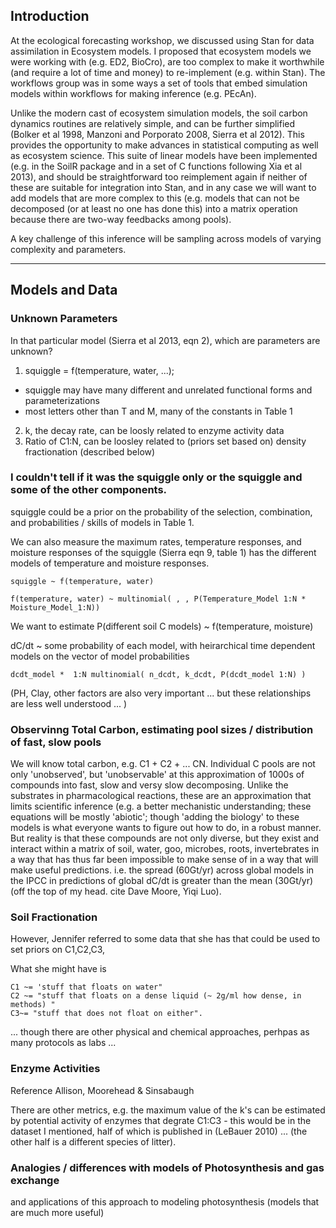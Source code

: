 ## Introduction

At the ecological forecasting workshop, we discussed using Stan for data assimilation in Ecosystem models. 
I proposed that ecosystem models we were working with (e.g. ED2, BioCro), are too complex to make it worthwhile (and require a lot of time and money) to re-implement (e.g. within Stan). The workflows group was in some ways a set of tools that embed simulation models within workflows for making inference (e.g. PEcAn).

Unlike the modern cast of ecosystem simulation models, the soil carbon dynamics routines are relatively simple, and can be further simplified (Bolker et al 1998, Manzoni and Porporato 2008, Sierra et al 2012). 
This provides the opportunity to make advances in statistical computing as well as ecosystem science. 
This suite of linear models have been implemented (e.g. in the SoilR package and in a set of C functions following Xia et al 2013), and should be straightforward too reimplement again if neither of these are suitable for integration into Stan, and in any case we will want to add models that are more complex to this (e.g. models that can not be decomposed (or at least no one has done this) into a matrix operation because there are two-way feedbacks among pools). 

A key challenge of this inference will be sampling across models of varying complexity and parameters. 

---


## Models and Data

### Unknown Parameters

In that particular model (Sierra et al 2013, eqn 2), which are parameters are unknown? 

1. squiggle = f(temperature, water, ...); 
 * squiggle may have many different and unrelated functional forms and parameterizations
 * most letters other than T and M, many of the constants in Table 1 
2. k, the decay rate, can be loosly related to enzyme activity data
3. Ratio of C1:N, can be loosley related to (priors set based on) density fractionation (described below)

### I couldn't tell if it was the squiggle only or the squiggle and some of the other components. 

squiggle could be a prior on the probability of the selection, combination, and probabilities / skills of models in Table 1.  

We can also measure the maximum rates, temperature responses, and moisture responses of the squiggle (Sierra eqn 9,  table 1) has the different models of temperature and moisture responses.

```
squiggle ~ f(temperature, water)

f(temperature, water) ~ multinomial( , , P(Temperature_Model 1:N * Moisture_Model_1:N))
```

We want to estimate P(different soil C models) ~ f(temperature, moisture)

dC/dt ~ some probability of each model, with heirarchical time dependent models on the vector of model probabilities

```
dcdt_model *  1:N multinomial( n_dcdt, k_dcdt, P(dcdt_model 1:N) ) 
```

 (PH, Clay, other factors are also very important ... but these relationships are less well understood ... )


### Observinng Total Carbon, estimating pool sizes / distribution of fast, slow pools

We will know total carbon, e.g. C1 + C2 + ... CN. Individual C pools are not only 'unobserved', but 'unobservable' at this approximation of 1000s of compounds into fast, slow and versy slow decomposing. Unlike the substrates in pharmacological reactions, these are an approximation that limits scientific inference (e.g. a better mechanistic understanding; these equations will be mostly 'abiotic'; though 'adding the biology' to these models is what everyone wants to figure out how to do, in a robust manner. But reality is that these compounds are not only diverse, but they exist and interact within a matrix of soil, water, goo, microbes, roots, invertebrates in a way that has thus far been impossible to make sense of in a way that will make useful predictions. i.e. the spread (60Gt/yr) across global models in the IPCC in predictions of global dC/dt is greater than the mean (30Gt/yr) (off the top of my head. cite Dave Moore, Yiqi Luo). 

### Soil Fractionation

However, Jennifer referred to some data that she has that could be used to set priors on C1,C2,C3,

What she might have is

```
C1 ~= 'stuff that floats on water"
C2 ~= "stuff that floats on a dense liquid (~ 2g/ml how dense, in methods) "
C3~= "stuff that does not float on either". 
```

... though there are other physical and chemical approaches, perhpas as many protocols as labs ... 

### Enzyme Activities

Reference Allison, Moorehead & Sinsabaugh 

There are other metrics, e.g. the maximum value of the k's can be estimated by potential activity of enzymes that degrate C1:C3 - this would be in the dataset I mentioned, half of which is published in (LeBauer 2010) ... (the other half is a different species of litter). 

### Analogies / differences with models of Photosynthesis and gas exchange

and applications of this approach to modeling photosynthesis (models that are much more useful)


